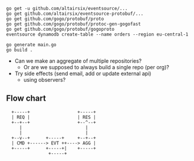 ```
go get -u github.com/altairsix/eventsource/...
go get github.com/altairsix/eventsource-protobuf/...
go get github.com/gogo/protobuf/proto
go get github.com/gogo/protobuf/protoc-gen-gogofast
go get github.com/gogo/protobuf/gogoproto
eventsource dynamodb create-table --name orders --region eu-central-1

go generate main.go
go build .
```

* Can we make an aggregate of multiple repositories?
  * Or are we supposed to always build a single repo (per org)?
* Try side effects (send email, add or update external api)
  * using observers?

## Flow chart

```
  +-----+                  +-----+
  | REQ |                  | RES |
  +--+--+                  +--^--+
     |                        |
     |                        |
  +--v--+      +-----+     +--+--+
  | CMD +------> EVT ++----> AGG |
  +-----+      +-----+|    +-----+
                +-----+
```

